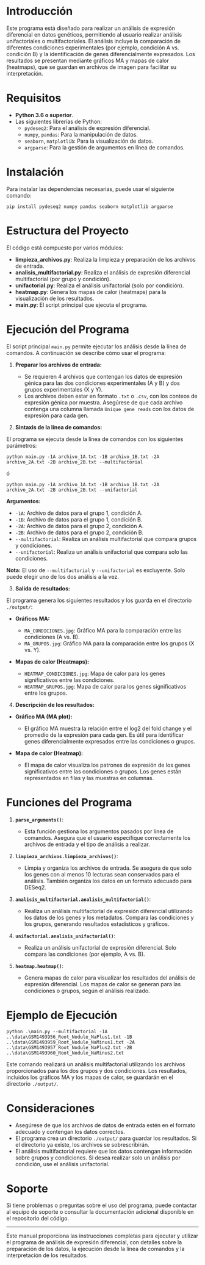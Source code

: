 # Introducción

Este programa está diseñado para realizar un análisis de expresión diferencial en datos genéticos, permitiendo al usuario realizar análisis unifactoriales o multifactoriales. El análisis incluye la comparación de diferentes condiciones experimentales (por ejemplo, condición A vs. condición B) y la identificación de genes diferencialmente expresados. Los resultados se presentan mediante gráficos MA y mapas de calor (heatmaps), que se guardan en archivos de imagen para facilitar su interpretación.

# Requisitos

- **Python 3.6 o superior**.
- Las siguientes librerías de Python:
    - `pydeseq2`: Para el análisis de expresión diferencial.
    - `numpy`, `pandas`: Para la manipulación de datos.
    - `seaborn`, `matplotlib`: Para la visualización de datos.
    - `argparse`: Para la gestión de argumentos en línea de comandos.

# Instalación

Para instalar las dependencias necesarias, puede usar el siguiente comando:
```
pip install pydeseq2 numpy pandas seaborn matplotlib argparse
```

# Estructura del Proyecto

El código está compuesto por varios módulos:

- **limpieza_archivos.py**: Realiza la limpieza y preparación de los archivos de entrada.
- **analisis_multifactorial.py**: Realiza el análisis de expresión diferencial multifactorial (por grupo y condición).
- **unifactorial.py**: Realiza el análisis unifactorial (solo por condición).
- **heatmap.py**: Genera los mapas de calor (heatmaps) para la visualización de los resultados.
- **main.py**: El script principal que ejecuta el programa.

# Ejecución del Programa

El script principal `main.py` permite ejecutar los análisis desde la línea de comandos. A continuación se describe cómo usar el programa:

1. **Preparar los archivos de entrada:**
    
    - Se requieren 4 archivos que contengan los datos de expresión génica para las dos condiciones experimentales (A y B) y dos grupos experimentales (X y Y).
    - Los archivos deben estar en formato `.txt` o `.csv`, con los conteos de expresión génica por muestra. Asegúrese de que cada archivo contenga una columna llamada `Unique gene reads` con los datos de expresión para cada gen.
2. **Sintaxis de la línea de comandos:**
    

El programa se ejecuta desde la línea de comandos con los siguientes parámetros:
```
python main.py -1A archivo_1A.txt -1B archivo_1B.txt -2A archivo_2A.txt -2B archivo_2B.txt --multifactorial
```
ó
```
python main.py -1A archivo_1A.txt -1B archivo_1B.txt -2A archivo_2A.txt -2B archivo_2B.txt --unifactorial
```

**Argumentos:**

- `-1A`: Archivo de datos para el grupo 1, condición A.
- `-1B`: Archivo de datos para el grupo 1, condición B.
- `-2A`: Archivo de datos para el grupo 2, condición A.
- `-2B`: Archivo de datos para el grupo 2, condición B.
- `--multifactorial`: Realiza un análisis multifactorial que compara grupos y condiciones.
- `--unifactorial`: Realiza un análisis unifactorial que compara solo las condiciones.

**Nota:** El uso de `--multifactorial` y `--unifactorial` es excluyente. Solo puede elegir uno de los dos análisis a la vez.

3. **Salida de resultados:**

El programa genera los siguientes resultados y los guarda en el directorio `./output/`:

- **Gráficos MA:**
    
    - `MA_CONDICIONES.jpg`: Gráfico MA para la comparación entre las condiciones (A vs. B).
    - `MA_GRUPOS.jpg`: Gráfico MA para la comparación entre los grupos (X vs. Y).
- **Mapas de calor (Heatmaps):**
    
    - `HEATMAP_CONDICIONES.jpg`: Mapa de calor para los genes significativos entre las condiciones.
    - `HEATMAP_GRUPOS.jpg`: Mapa de calor para los genes significativos entre los grupos.

4. **Descripción de los resultados:**

- **Gráfico MA (MA plot):**
    
    - El gráfico MA muestra la relación entre el log2 del fold change y el promedio de la expresión para cada gen. Es útil para identificar genes diferencialmente expresados entre las condiciones o grupos.
- **Mapa de calor (Heatmap):**
    
    - El mapa de calor visualiza los patrones de expresión de los genes significativos entre las condiciones o grupos. Los genes están representados en filas y las muestras en columnas.

# Funciones del Programa

1. **`parse_arguments()`**:
    
    - Esta función gestiona los argumentos pasados por línea de comandos. Asegura que el usuario especifique correctamente los archivos de entrada y el tipo de análisis a realizar.
2. **`limpieza_archivos.limpieza_archivos()`**:
    
    - Limpia y organiza los archivos de entrada. Se asegura de que solo los genes con al menos 10 lecturas sean conservados para el análisis. También organiza los datos en un formato adecuado para DESeq2.
3. **`analisis_multifactorial.analisis_multifactorial()`**:
    
    - Realiza un análisis multifactorial de expresión diferencial utilizando los datos de los genes y los metadatos. Compara las condiciones y los grupos, generando resultados estadísticos y gráficos.
4. **`unifactorial.analisis_unifactorial()`**:
    
    - Realiza un análisis unifactorial de expresión diferencial. Solo compara las condiciones (por ejemplo, A vs. B).
5. **`heatmap.heatmap()`**:
    
    - Genera mapas de calor para visualizar los resultados del análisis de expresión diferencial. Los mapas de calor se generan para las condiciones o grupos, según el análisis realizado.

# Ejemplo de Ejecución

```
python .\main.py --multifactorial -1A ..\data\GSM1493956_Root_Nodule_NaPlus1.txt -1B ..\data\GSM1493959_Root_Nodule_NaMinus1.txt -2A ..\data\GSM1493957_Root_Nodule_NaPlus2.txt -2B ..\data\GSM1493960_Root_Nodule_NaMinus2.txt
```

Este comando realizará un análisis multifactorial utilizando los archivos proporcionados para los dos grupos y dos condiciones. Los resultados, incluidos los gráficos MA y los mapas de calor, se guardarán en el directorio `./output/`.

# Consideraciones

- Asegúrese de que los archivos de datos de entrada estén en el formato adecuado y contengan los datos correctos.
- El programa crea un directorio `./output/` para guardar los resultados. Si el directorio ya existe, los archivos se sobrescribirán.
- El análisis multifactorial requiere que los datos contengan información sobre grupos y condiciones. Si desea realizar solo un análisis por condición, use el análisis unifactorial.

# Soporte

Si tiene problemas o preguntas sobre el uso del programa, puede contactar al equipo de soporte o consultar la documentación adicional disponible en el repositorio del código.

---

Este manual proporciona las instrucciones completas para ejecutar y utilizar el programa de análisis de expresión diferencial, con detalles sobre la preparación de los datos, la ejecución desde la línea de comandos y la interpretación de los resultados.
